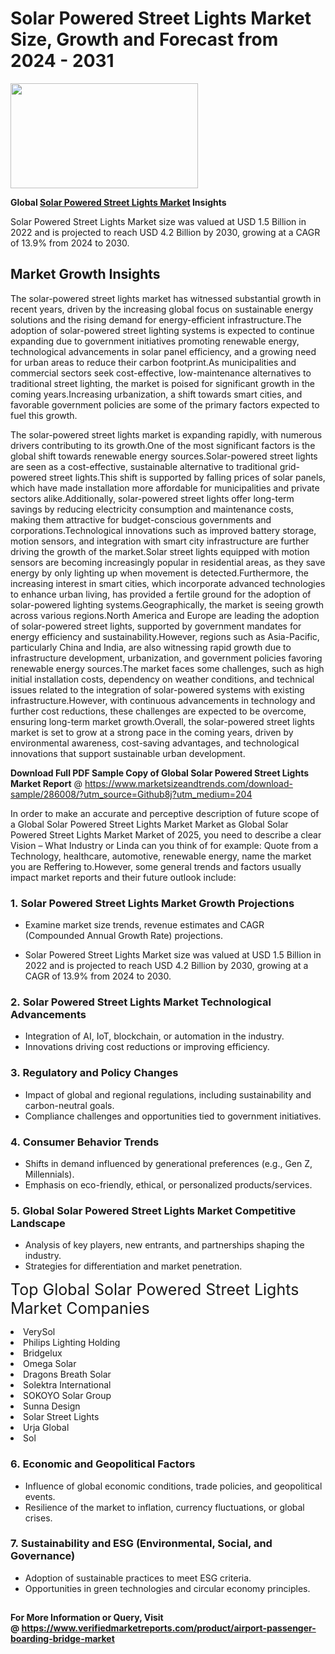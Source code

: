<H1>Solar Powered Street Lights Market Size, Growth and Forecast from 2024 - 2031</H1><img class="aligncenter size-medium wp-image-584254" src="https://thirdeyenews.in/wp-content/uploads/2024/09/Global-Market-Research-300x168.jpeg" alt="" width="300" height="168" /><p><strong>Global&nbsp;<a href="https://www.marketsizeandtrends.com/download-sample/286008/?utm_source=Github8j?utm_medium=204">Solar Powered Street Lights Market</a> Insights</strong></p><p>Solar Powered Street Lights Market size was valued at USD 1.5 Billion in 2022 and is projected to reach USD 4.2 Billion by 2030, growing at a CAGR of 13.9% from 2024 to 2030.</p><p><h2>Market Growth Insights</h2> <p>The solar-powered street lights market has witnessed substantial growth in recent years, driven by the increasing global focus on sustainable energy solutions and the rising demand for energy-efficient infrastructure.The adoption of solar-powered street lighting systems is expected to continue expanding due to government initiatives promoting renewable energy, technological advancements in solar panel efficiency, and a growing need for urban areas to reduce their carbon footprint.As municipalities and commercial sectors seek cost-effective, low-maintenance alternatives to traditional street lighting, the market is poised for significant growth in the coming years.Increasing urbanization, a shift towards smart cities, and favorable government policies are some of the primary factors expected to fuel this growth.</p> <p>The solar-powered street lights market is expanding rapidly, with numerous drivers contributing to its growth.One of the most significant factors is the global shift towards renewable energy sources.Solar-powered street lights are seen as a cost-effective, sustainable alternative to traditional grid-powered street lights.This shift is supported by falling prices of solar panels, which have made installation more affordable for municipalities and private sectors alike.Additionally, solar-powered street lights offer long-term savings by reducing electricity consumption and maintenance costs, making them attractive for budget-conscious governments and corporations.Technological innovations such as improved battery storage, motion sensors, and integration with smart city infrastructure are further driving the growth of the market.Solar street lights equipped with motion sensors are becoming increasingly popular in residential areas, as they save energy by only lighting up when movement is detected.Furthermore, the increasing interest in smart cities, which incorporate advanced technologies to enhance urban living, has provided a fertile ground for the adoption of solar-powered lighting systems.Geographically, the market is seeing growth across various regions.North America and Europe are leading the adoption of solar-powered street lights, supported by government mandates for energy efficiency and sustainability.However, regions such as Asia-Pacific, particularly China and India, are also witnessing rapid growth due to infrastructure development, urbanization, and government policies favoring renewable energy sources.The market faces some challenges, such as high initial installation costs, dependency on weather conditions, and technical issues related to the integration of solar-powered systems with existing infrastructure.However, with continuous advancements in technology and further cost reductions, these challenges are expected to be overcome, ensuring long-term market growth.Overall, the solar-powered street lights market is set to grow at a strong pace in the coming years, driven by environmental awareness, cost-saving advantages, and technological innovations that support sustainable urban development.</p> <p><span class=""><strong>Download Full PDF Sample Copy of Global Solar Powered Street Lights Market Report</strong> @ <a href="https://www.marketsizeandtrends.com/download-sample/286008/?utm_source=Github8j?utm_medium=204" target="_blank">https://www.marketsizeandtrends.com/download-sample/286008/?utm_source=Github8j?utm_medium=204</a></span></p><p>In order to make an accurate and perceptive description of future scope of a Global&nbsp;Solar Powered Street Lights Market Market as Global&nbsp;Solar Powered Street Lights Market Market of 2025, you need to describe a clear Vision &ndash; What Industry or Linda can you think of for example: Quote from a Technology, healthcare, automotive, renewable energy, name the market you are Reffering to.However, some general trends and factors usually impact market reports and their future outlook include:</p><h3>1.&nbsp;<strong>Solar Powered Street Lights Market Growth Projections</strong></h3><ul><li>Examine market size trends, revenue estimates and CAGR (Compounded Annual Growth Rate) projections.</li><li><p>Solar Powered Street Lights Market size was valued at USD 1.5 Billion in 2022 and is projected to reach USD 4.2 Billion by 2030, growing at a CAGR of 13.9% from 2024 to 2030.</p></li></ul><h3>2.&nbsp;<strong>Solar Powered Street Lights Market Technological Advancements</strong></h3><ul><li>Integration of AI, IoT, blockchain, or automation in the industry.</li><li>Innovations driving cost reductions or improving efficiency.</li></ul><h3>3.&nbsp;<strong>Regulatory and Policy Changes</strong></h3><ul><li>Impact of global and regional regulations, including sustainability and carbon-neutral goals.</li><li>Compliance challenges and opportunities tied to government initiatives.</li></ul><h3>4.&nbsp;<strong>Consumer Behavior Trends</strong></h3><ul><li>Shifts in demand influenced by generational preferences (e.g., Gen Z, Millennials).</li><li>Emphasis on eco-friendly, ethical, or personalized products/services.</li></ul><h3>5.&nbsp;<strong>Global Solar Powered Street Lights Market Competitive Landscape</strong></h3><ul><li>Analysis of key players, new entrants, and partnerships shaping the industry.</li><li>Strategies for differentiation and market penetration.</li></ul><p data-pm-slice="1 1 []"><span style="color: inherit; font-family: inherit; font-size: 25px;">Top Global Solar Powered Street Lights Market Companies</span></p><div class="" data-test-id=""><p><li>VerySol</li><li> Philips Lighting Holding</li><li> Bridgelux</li><li> Omega Solar</li><li> Dragons Breath Solar</li><li> Solektra International</li><li> SOKOYO Solar Group</li><li> Sunna Design</li><li> Solar Street Lights</li><li> Urja Global</li><li> Sol</li></p></div><h3>6.&nbsp;<strong>Economic and Geopolitical Factors</strong></h3><ul><li>Influence of global economic conditions, trade policies, and geopolitical events.</li><li>Resilience of the market to inflation, currency fluctuations, or global crises.</li></ul><h3>7.&nbsp;<strong>Sustainability and ESG (Environmental, Social, and Governance)</strong></h3><ul><li>Adoption of sustainable practices to meet ESG criteria.</li><li>Opportunities in green technologies and circular economy principles.</li></ul><h2><strong style="font-size: 14px;">For More Information or Query, Visit @&nbsp;</strong><a style="background-color: #ffffff; font-size: 14px;" href="https://www.marketsizeandtrends.com/report/solar-powered-street-lights-market/" target="_blank">https://www.verifiedmarketreports.com/product/airport-passenger-boarding-bridge-market</a></h2>